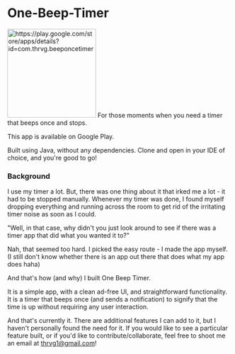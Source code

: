 # One-Beep-Timer

<a href="https://play.google.com/store/apps/details?id=com.thrvg.beeponcetimer">
    <img src="https://upload.wikimedia.org/wikipedia/commons/thumb/7/78/Google_Play_Store_badge_EN.svg/1200px-Google_Play_Store_badge_EN.svg.png" 
    alt="https://play.google.com/store/apps/details?id=com.thrvg.beeponcetimer" width="200"></a>
For those moments when you need a timer that beeps once and stops.

This app is available on Google Play.

Built using Java, without any dependencies. Clone and open in your IDE of choice, and you're good to go!

### Background

I use my timer a lot. But, there was one thing about it that irked me a lot - it had to be stopped manually. Whenever my timer was done, I found myself dropping everything and running across the room to get rid of the irritating timer noise as soon as I could.

"Well, in that case, why didn't you just look around to see if there was a timer app that did what you wanted it to?"

Nah, that seemed too hard. I picked the easy route - I made the app myself. (I still don't know whether there is an app out there that does what my app does haha)

And that's how (and why) I built One Beep Timer.

It is a simple app, with a clean ad-free UI, and straightforward functionality. It is a timer that beeps once (and sends a notification) to signify that the time is up without requiring any user interaction.

And that's currently it. There are additional features I can add to it, but I haven't personally found the need for it. If you would like to see a particular feature built, or if you'd like to contribute/collaborate, feel free to shoot me an email at thrvg1@gmail.com!





